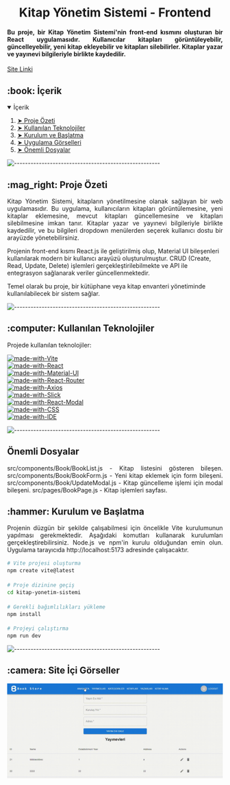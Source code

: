 <h1 align="center">Kitap Yönetim Sistemi - Frontend</h1>
<h4 align="justify"> 
Bu proje, bir Kitap Yönetim Sistemi'nin front-end kısmını oluşturan bir React uygulamasıdır. Kullanıcılar kitapları görüntüleyebilir, güncelleyebilir, yeni kitap ekleyebilir ve kitapları silebilirler. Kitaplar yazar ve yayınevi bilgileriyle birlikte kaydedilir.
</h4>
<p>
<a href="https://">Site Linki</a> <br>
</p>

<h2 id="table-of-contents"> :book: İçerik</h2>

<details open="open">
  <summary>İçerik</summary>
  <ol>
    <li><a href="#proje-ozeti"> ➤ Proje Özeti</a></li>
    <li><a href="#teknolojiler"> ➤ Kullanılan Teknolojiler</a></li>
    <li><a href="#kurulum"> ➤ Kurulum ve Başlatma</a></li>
    <li><a href="#sistem-gorselleri"> ➤ Uygulama Görselleri</a></li>
    <li><a href="#önemli"> ➤ Önemli Dosyalar</a></li>
  </ol>
</details>

![-----------------------------------------------------](https://raw.githubusercontent.com/andreasbm/readme/master/assets/lines/rainbow.png)

<!-- PROJECT OVERVIEW -->
<h2 id="proje-ozeti"> :mag_right: Proje Özeti</h2>

<p align="justify"> 
Kitap Yönetim Sistemi, kitapların yönetilmesine olanak sağlayan bir web uygulamasıdır. Bu uygulama, kullanıcıların kitapları görüntülemesine, yeni kitaplar eklemesine, mevcut kitapları güncellemesine ve kitapları silebilmesine imkan tanır. Kitaplar yazar ve yayınevi bilgileriyle birlikte kaydedilir, ve bu bilgileri dropdown menülerden seçerek kullanıcı dostu bir arayüzde yönetebilirsiniz.

Projenin front-end kısmı React.js ile geliştirilmiş olup, Material UI bileşenleri kullanılarak modern bir kullanıcı arayüzü oluşturulmuştur. CRUD (Create, Read, Update, Delete) işlemleri gerçekleştirilebilmekte ve API ile entegrasyon sağlanarak veriler güncellenmektedir.

Temel olarak bu proje, bir kütüphane veya kitap envanteri yönetiminde kullanılabilecek bir sistem sağlar.
</p>

![-----------------------------------------------------](https://raw.githubusercontent.com/andreasbm/readme/master/assets/lines/rainbow.png)

<!-- USED TECHNOLOGIES -->
<h2 id="teknolojiler">:computer: Kullanılan Teknolojiler</h2>

<p align="justify"> 
Projede kullanılan teknolojiler:

[![made-with-Vite](https://img.shields.io/badge/Made%20with-Vite-red.svg)](https://vitejs.dev/) <br>
[![made-with-React](https://img.shields.io/badge/Made%20with-React-blueviolet.svg)](https://reactjs.org/) <br>
[![made-with-Material-UI](https://img.shields.io/badge/Made%20with-Material--UI-lightblue.svg)](https://mui.com/) <br>
[![made-with-React-Router](https://img.shields.io/badge/Made%20with-React--Router-red.svg)](https://reactrouter.com/) <br>
[![made-with-Axios](https://img.shields.io/badge/Made%20with-Axios-blue.svg)](https://axios-http.com/) <br>
[![made-with-Slick](https://img.shields.io/badge/Made%20with-Slick-orange.svg)](https://kenwheeler.github.io/slick/) <br>
[![made-with-React-Modal](https://img.shields.io/badge/Made%20with-React--Modal-yellow.svg)](https://reactcommunity.org/react-modal/) <br>
[![made-with-CSS](https://img.shields.io/badge/Made%20with-CSS-green.svg)](https://www.w3.org/Style/CSS/) <br>
[![made-with-IDE](https://img.shields.io/badge/IDE-VS%20Code%20%2F%20WebStorm%20%2F%20Herhangi%20bir%20IDE-blue.svg)](https://code.visualstudio.com/)
</p>

![-----------------------------------------------------](https://raw.githubusercontent.com/andreasbm/readme/master/assets/lines/rainbow.png)

<h2 id="önemli">Önemli Dosyalar</h2>
<p align="justify"> 
src/components/Book/BookList.js - Kitap listesini gösteren bileşen.
src/components/Book/BookForm.js - Yeni kitap eklemek için form bileşeni.
src/components/Book/UpdateModal.js - Kitap güncelleme işlemi için modal bileşeni.
src/pages/BookPage.js - Kitap işlemleri sayfası.
</p>
<!-- SETUP AND LAUNCH -->

<h2 id="kurulum"> :hammer: Kurulum ve Başlatma</h2>

<p align="justify"> 
Projenin düzgün bir şekilde çalışabilmesi için öncelikle Vite kurulumunun yapılması gerekmektedir. Aşağıdaki komutları kullanarak kurulumları gerçekleştirebilirsiniz.
Node.js ve npm'in kurulu olduğundan emin olun.
Uygulama tarayıcıda http://localhost:5173 adresinde çalışacaktır.

```bash
# Vite projesi oluşturma
npm create vite@latest 

# Proje dizinine geçiş
cd kitap-yonetim-sistemi

# Gerekli bağımlılıkları yükleme
npm install

# Projeyi çalıştırma
npm run dev

```

![-----------------------------------------------------](https://raw.githubusercontent.com/andreasbm/readme/master/assets/lines/rainbow.png)

<!-- PROGRAM SCREENSHOTS -->
<h2 id="sistem-gorselleri"> :camera: Site İçi Görseller</h2>

<p align="justify"> 

![GIF Açıklaması](projeGIF.gif)
 
</p>
